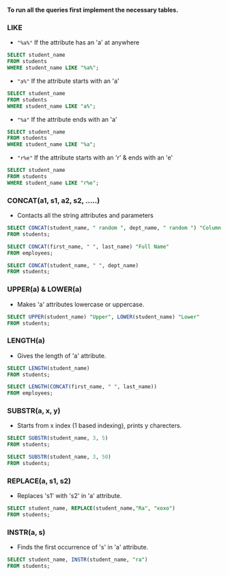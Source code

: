 **To run all the queries first implement the necessary tables.**  

### LIKE

- `"%a%"` If the attribute has an 'a' at anywhere 
```SQL
SELECT student_name
FROM students
WHERE student_name LIKE "%a%";
```

- `"a%"` If the attribute starts with an 'a'
```SQL
SELECT student_name
FROM students
WHERE student_name LIKE "a%";
```

- `"%a"` If the attribute ends with an 'a'
```SQL
SELECT student_name
FROM students
WHERE student_name LIKE "%a";
```

- `"r%e"` If the attribute starts with an 'r' & ends with an 'e'
```SQL
SELECT student_name
FROM students
WHERE student_name LIKE "r%e";
```

### CONCAT(a1, s1, a2, s2, .....)

- Contacts all the string attributes and parameters  

```SQL
SELECT CONCAT(student_name, " random ", dept_name, " random ") "Column Name"
FROM students;
```

```SQL
SELECT CONCAT(first_name, " ", last_name) "Full Name"
FROM employees;
```

```SQL
SELECT CONCAT(student_name, " ", dept_name)
FROM students;
```

### UPPER(a) & LOWER(a)

- Makes 'a' attributes lowercase or uppercase.  

```SQL
SELECT UPPER(student_name) "Upper", LOWER(student_name) "Lower"
FROM students;
```

### LENGTH(a)

- Gives the length of 'a' attribute.

```SQL
SELECT LENGTH(student_name)
FROM students;
```

```SQL
SELECT LENGTH(CONCAT(first_name, " ", last_name))
FROM employees;
```

### SUBSTR(a, x, y)

- Starts from x index (1 based indexing), prints y charecters.  

```SQL
SELECT SUBSTR(student_name, 3, 5)
FROM students;
```

```SQL
SELECT SUBSTR(student_name, 3, 50)
FROM students;
```

### REPLACE(a, s1, s2)

- Replaces 's1' with 's2' in 'a' attribute.  

```SQL
SELECT student_name, REPLACE(student_name,"Ra", "xoxo")
FROM students;
```

### INSTR(a, s)

- Finds the first occurrence of 's' in 'a' attribute.   

```SQL
SELECT student_name, INSTR(student_name, "ra")
FROM students;
```